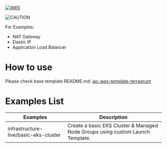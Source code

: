 [![AWS](https://img.shields.io/badge/Amazon_AWS-232F3E?style=for-the-badge&logo=amazon-aws&logoColor=white)](https://aws.amazon.com/)

![CAUTION](https://img.shields.io/static/v1?label=PRACTICE%20WITH%20CAUTION&message=These%20Examples%20may%20create%20AWS%20Resources%20which%20can%20cost%20money&style=for-the-badge&labelColor=red&color=black)

For Examples:

- NAT Gateway
- Elastic IP
- Application Load Balancer

# How to use

Please check base template README.md: [iac-aws-template-terragrunt](https://github.com/p-le/iac-aws-template-terragrunt)

# Examples List

| Examples                              | Description                                                                          |
| ------------------------------------- | ------------------------------------------------------------------------------------ |
| infrastructure-live/basic-eks-cluster | Create a basic EKS Cluster & Managed Node Groups using custom Launch Template. |
